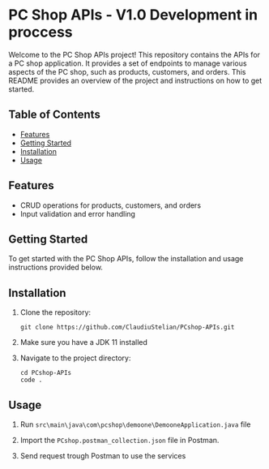 # PC Shop APIs - V1.0 Development in proccess

Welcome to the PC Shop APIs project! This repository contains the APIs for a PC shop application. It provides a set of endpoints to manage various aspects of the PC shop, such as products, customers, and orders. This README provides an overview of the project and instructions on how to get started.

## Table of Contents
- [Features](#features)
- [Getting Started](#getting-started)
- [Installation](#installation)
- [Usage](#usage)

## Features

- CRUD operations for products, customers, and orders
- Input validation and error handling

## Getting Started

To get started with the PC Shop APIs, follow the installation and usage instructions provided below.

## Installation

1. Clone the repository:

   ```
   git clone https://github.com/ClaudiuStelian/PCshop-APIs.git

2. Make sure you have a JDK 11 installed

3. Navigate to the project directory:
   ```
   cd PCshop-APIs
   code .

## Usage

1. Run `src\main\java\com\pcshop\demoone\DemooneApplication.java` file

2. Import the `PCshop.postman_collection.json` file in Postman.

3. Send request trough Postman to use the services

